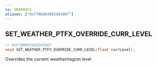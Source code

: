 ```yaml
---
ns: GRAPHICS
aliases: ["0xf78b803082d4386f"]
---
```

## SET_WEATHER_PTFX_OVERRIDE_CURR_LEVEL

```c
// 0xF78B803082D4386F
void SET_WEATHER_PTFX_OVERRIDE_CURR_LEVEL(float currLevel);
```

Overrides the current weather/region level


